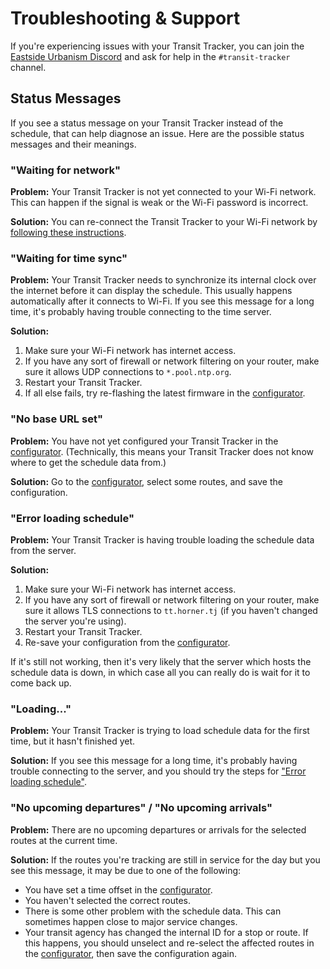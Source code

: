 # Troubleshooting & Support

If you're experiencing issues with your Transit Tracker, you can join the [Eastside Urbanism Discord](https://discord.com/invite/zhXKQ4vMp8) and ask for help in the `#transit-tracker` channel.

## Status Messages

If you see a status message on your Transit Tracker instead of the schedule, that can help diagnose an issue. Here are the possible status messages and their meanings.

### "Waiting for network"

**Problem:** Your Transit Tracker is not yet connected to your Wi-Fi network. This can happen if the signal is weak or the Wi-Fi password is incorrect.

**Solution:** You can re-connect the Transit Tracker to your Wi-Fi network by [following these instructions](./99-faq/switch-wifi.md).

### "Waiting for time sync"

**Problem:** Your Transit Tracker needs to synchronize its internal clock over the internet before it can display the schedule. This usually happens automatically after it connects to Wi-Fi. If you see this message for a long time, it's probably having trouble connecting to the time server.

**Solution:**

1. Make sure your Wi-Fi network has internet access.
2. If you have any sort of firewall or network filtering on your router, make sure it allows UDP connections to `*.pool.ntp.org`.
3. Restart your Transit Tracker.
4. If all else fails, try re-flashing the latest firmware in the [configurator](/configurator).

### "No base URL set"

**Problem:** You have not yet configured your Transit Tracker in the [configurator](/configurator). (Technically, this means your Transit Tracker does not know where to get the schedule data from.)

**Solution:** Go to the [configurator](/configurator), select some routes, and save the configuration.

### "Error loading schedule"

**Problem:** Your Transit Tracker is having trouble loading the schedule data from the server.

**Solution:**

1. Make sure your Wi-Fi network has internet access.
2. If you have any sort of firewall or network filtering on your router, make sure it allows TLS connections to `tt.horner.tj` (if you haven't changed the server you're using).
3. Restart your Transit Tracker.
4. Re-save your configuration from the [configurator](/configurator).

If it's still not working, then it's very likely that the server which hosts the schedule data is down, in which case all you can really do is wait for it to come back up.

### "Loading..."

**Problem:** Your Transit Tracker is trying to load schedule data for the first time, but it hasn't finished yet.

**Solution:** If you see this message for a long time, it's probably having trouble connecting to the server, and you should try the steps for ["Error loading schedule"](#error-loading-schedule).

### "No upcoming departures" / "No upcoming arrivals"

**Problem:** There are no upcoming departures or arrivals for the selected routes at the current time.

**Solution:** If the routes you're tracking are still in service for the day but you see this message, it may be due to one of the following:

- You have set a time offset in the [configurator](/configurator).
- You haven't selected the correct routes.
- There is some other problem with the schedule data. This can sometimes happen close to major service changes.
- Your transit agency has changed the internal ID for a stop or route. If this happens, you should unselect and re-select the affected routes in the [configurator](/configurator), then save the configuration again.
